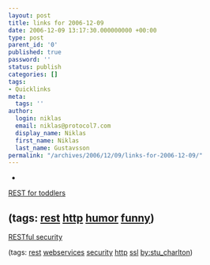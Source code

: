 ```yaml
---
layout: post
title: links for 2006-12-09
date: 2006-12-09 13:17:30.000000000 +00:00
type: post
parent_id: '0'
published: true
password: ''
status: publish
categories: []
tags:
- Quicklinks
meta:
  tags: ''
author:
  login: niklas
  email: niklas@protocol7.com
  display_name: Niklas
  first_name: Niklas
  last_name: Gustavsson
permalink: "/archives/2006/12/09/links-for-2006-12-09/"
---
```

- 
[REST for toddlers](http://diveintomark.org/archives/2006/12/07/rest-for-toddlers)

(tags: [rest](http://del.icio.us/protocol7/rest) [http](http://del.icio.us/protocol7/http) [humor](http://del.icio.us/protocol7/humor) [funny](http://del.icio.us/protocol7/funny))
- 
[RESTful security](http://www.stucharlton.com/blog/archives/000116.html)

(tags: [rest](http://del.icio.us/protocol7/rest) [webservices](http://del.icio.us/protocol7/webservices) [security](http://del.icio.us/protocol7/security) [http](http://del.icio.us/protocol7/http) [ssl](http://del.icio.us/protocol7/ssl) [by:stu\_charlton](http://del.icio.us/protocol7/by:stu_charlton))
